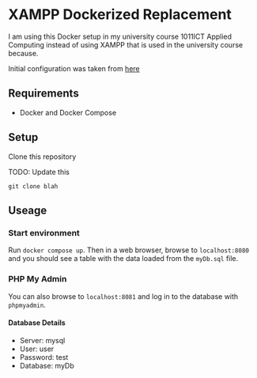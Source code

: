 # XAMPP Dockerized Replacement

I am using this Docker setup in my university course 1011ICT Applied Computing
instead of using XAMPP that is used in the university course because.

Initial configuration was taken from [here](https://gist.github.com/jcavat/2ed51c6371b9b488d6a940ba1049189b)

## Requirements

- Docker and Docker Compose

## Setup

Clone this repository

TODO: Update this

```
git clone blah
```

## Useage

### Start environment

Run `docker compose up`. Then in a web browser, browse to `localhost:8080`
and you should see a table with the data loaded from the `myDb.sql` file.

### PHP My Admin

You can also browse to `localhost:8081` and log in to the database with `phpmyadmin`.

#### Database Details

- Server: mysql
- User: user
- Password: test
- Database: myDb
